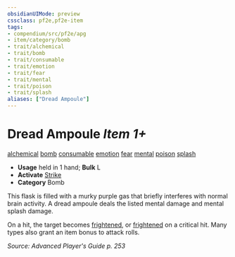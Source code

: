 ```yaml
---
obsidianUIMode: preview
cssclass: pf2e,pf2e-item
tags:
- compendium/src/pf2e/apg
- item/category/bomb
- trait/alchemical
- trait/bomb
- trait/consumable
- trait/emotion
- trait/fear
- trait/mental
- trait/poison
- trait/splash
aliases: ["Dread Ampoule"]
---
```

# Dread Ampoule *Item 1+*  
[alchemical](../../../Rules/traits/alchemical.md)  [bomb](../../../Rules/traits/bomb.md)  [consumable](../../../Rules/traits/consumable.md)  [emotion](../../../Rules/traits/emotion.md)  [fear](../../../Rules/traits/fear.md)  [mental](../../../Rules/traits/mental.md)  [poison](../../../Rules/traits/poison.md)  [splash](../../../Rules/traits/splash.md)  

- **Usage** held in 1 hand; **Bulk** L
- **Activate** [Strike](../../../Rules/actions/strike.md)
- **Category** Bomb

This flask is filled with a murky purple gas that briefly interferes with normal brain activity. A dread ampoule deals the listed mental damage and mental splash damage.

On a hit, the target becomes [frightened](../../../Rules/conditions.md#Frightened), or [frightened](../../../Rules/conditions.md#Frightened) on a critical hit. Many types also grant an item bonus to attack rolls.

*Source: Advanced Player's Guide p. 253*